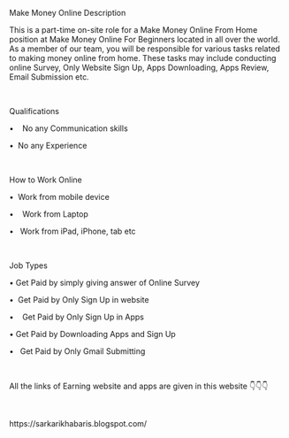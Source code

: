 <p>Make Money Online Description</p><p>This is a part-time on-site role for a Make Money Online From Home position at Make Money Online For Beginners located in all over the world. As a member of our team, you will be responsible for various tasks related to making money online from home. These tasks may include conducting online Survey, Only Website Sign Up, Apps Downloading, Apps Review, Email Submission etc.</p><p><br /></p><p>Qualifications</p><p>•<span style="white-space: pre;">	</span>No any Communication skills</p><p>•<span style="white-space: pre;">	</span>No any Experience&nbsp;</p><p><br /></p><p>How to Work Online&nbsp;</p><p>•<span style="white-space: pre;">	</span>Work from mobile device&nbsp;</p><p>•<span style="white-space: pre;">	</span>Work from Laptop&nbsp;</p><p>•<span style="white-space: pre;">	</span>Work from iPad, iPhone, tab etc&nbsp;</p><p><br /></p><p>Job Types&nbsp;</p><p>•<span style="white-space: pre;">	</span>Get Paid by simply giving answer of Online Survey&nbsp;</p><p>•<span style="white-space: pre;">	</span>Get Paid by Only Sign Up in website&nbsp;</p><p>•<span style="white-space: pre;">	</span>Get Paid by Only Sign Up in Apps</p><p>•<span style="white-space: pre;">	</span>Get Paid by Downloading Apps and Sign Up&nbsp;</p><p>•<span style="white-space: pre;">	</span>Get Paid by Only Gmail Submitting&nbsp;</p><p><br /></p><p>All the links of Earning website and apps are given in this website 👇👇👇</p><p><br /></p><p>https://sarkarikhabaris.blogspot.com/</p><p><br /></p><p>
</p><p>
</p><p>
</p><p>
</p><p>
</p>
